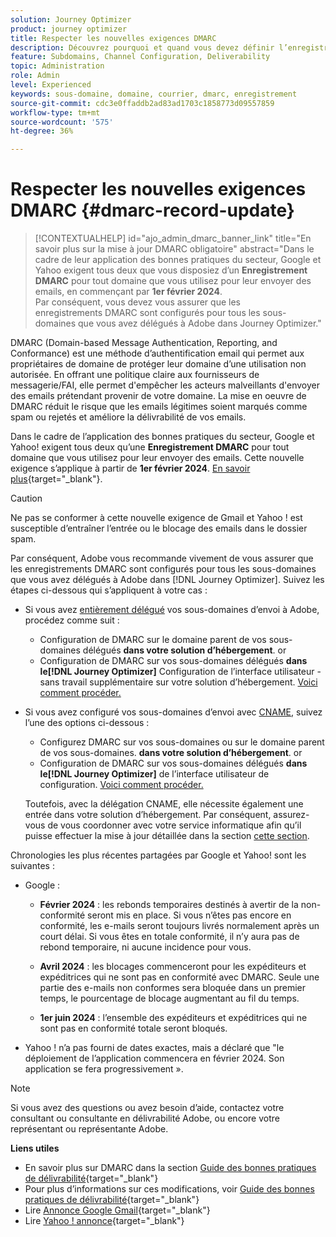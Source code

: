 ```yaml
---
solution: Journey Optimizer
product: journey optimizer
title: Respecter les nouvelles exigences DMARC
description: Découvrez pourquoi et quand vous devez définir l’enregistrement DMARC dans Journey Optimizer.
feature: Subdomains, Channel Configuration, Deliverability
topic: Administration
role: Admin
level: Experienced
keywords: sous-domaine, domaine, courrier, dmarc, enregistrement
source-git-commit: cdc3e0ffaddb2ad83ad1703c1858773d09557859
workflow-type: tm+mt
source-wordcount: '575'
ht-degree: 36%

---
```


# Respecter les nouvelles exigences DMARC {#dmarc-record-update}

>[!CONTEXTUALHELP]
>id="ajo_admin_dmarc_banner_link"
>title="En savoir plus sur la mise à jour DMARC obligatoire"
>abstract="Dans le cadre de leur application des bonnes pratiques du secteur, Google et Yahoo exigent tous deux que vous disposiez d’un **Enregistrement DMARC** pour tout domaine que vous utilisez pour leur envoyer des emails, en commençant par **1er février 2024**.<br>Par conséquent, vous devez vous assurer que les enregistrements DMARC sont configurés pour tous les sous-domaines que vous avez délégués à Adobe dans Journey Optimizer."

DMARC (Domain-based Message Authentication, Reporting, and Conformance) est une méthode d’authentification email qui permet aux propriétaires de domaine de protéger leur domaine d’une utilisation non autorisée. En offrant une politique claire aux fournisseurs de messagerie/FAI, elle permet d&#39;empêcher les acteurs malveillants d&#39;envoyer des emails prétendant provenir de votre domaine. La mise en oeuvre de DMARC réduit le risque que les emails légitimes soient marqués comme spam ou rejetés et améliore la délivrabilité de vos emails.

Dans le cadre de l’application des bonnes pratiques du secteur, Google et Yahoo! exigent tous deux qu’une **Enregistrement DMARC** pour tout domaine que vous utilisez pour leur envoyer des emails. Cette nouvelle exigence s’applique à partir de **1er février 2024**. [En savoir plus](https://experienceleague.adobe.com/docs/deliverability-learn/deliverability-best-practice-guide/additional-resources/guidance-around-changes-to-google-and-yahoo.html#dmarc){target="_blank"}.

>[!CAUTION]
>
>Ne pas se conformer à cette nouvelle exigence de Gmail et Yahoo ! est susceptible d’entraîner l’entrée ou le blocage des emails dans le dossier spam.

Par conséquent, Adobe vous recommande vivement de vous assurer que les enregistrements DMARC sont configurés pour tous les sous-domaines que vous avez délégués à Adobe dans [!DNL Journey Optimizer]. Suivez les étapes ci-dessous qui s’appliquent à votre cas :

* Si vous avez [entièrement délégué](delegate-subdomain.md#full-subdomain-delegation) vos sous-domaines d’envoi à Adobe, procédez comme suit :

   * Configuration de DMARC sur le domaine parent de vos sous-domaines délégués **dans votre solution d’hébergement**.
or
   * Configuration de DMARC sur vos sous-domaines délégués **dans le[!DNL Journey Optimizer]** Configuration de l’interface utilisateur - sans travail supplémentaire sur votre solution d’hébergement. [Voici comment procéder.](dmarc-record.md#implement-dmarc)

* Si vous avez configuré vos sous-domaines d’envoi avec [CNAME](delegate-subdomain.md#cname-subdomain-delegation), suivez l’une des options ci-dessous :

   * Configurez DMARC sur vos sous-domaines ou sur le domaine parent de vos sous-domaines. **dans votre solution d’hébergement**.
or
   * Configuration de DMARC sur vos sous-domaines délégués **dans le[!DNL Journey Optimizer]** de l’interface utilisateur de configuration. [Voici comment procéder.](dmarc-record.md#implement-dmarc)

  Toutefois, avec la délégation CNAME, elle nécessite également une entrée dans votre solution d’hébergement. Par conséquent, assurez-vous de vous coordonner avec votre service informatique afin qu’il puisse effectuer la mise à jour détaillée dans la section [cette section](dmarc-record.md#implement-dmarc).


Chronologies les plus récentes partagées par Google et Yahoo! sont les suivantes :

* Google :

   * **Février 2024** : les rebonds temporaires destinés à avertir de la non-conformité seront mis en place. Si vous n’êtes pas encore en conformité, les e-mails seront toujours livrés normalement après un court délai. Si vous êtes en totale conformité, il n’y aura pas de rebond temporaire, ni aucune incidence pour vous.

   * **Avril 2024** : les blocages commenceront pour les expéditeurs et expéditrices qui ne sont pas en conformité avec DMARC. Seule une partie des e-mails non conformes sera bloquée dans un premier temps, le pourcentage de blocage augmentant au fil du temps.

   * **1er juin 2024** : l’ensemble des expéditeurs et expéditrices qui ne sont pas en conformité totale seront bloqués.

* Yahoo ! n’a pas fourni de dates exactes, mais a déclaré que &quot;le déploiement de l’application commencera en février 2024. Son application se fera progressivement ».

>[!NOTE]
>
>Si vous avez des questions ou avez besoin d’aide, contactez votre consultant ou consultante en délivrabilité Adobe, ou encore votre représentant ou représentante Adobe.

**Liens utiles**

* En savoir plus sur DMARC dans la section [Guide des bonnes pratiques de délivrabilité](https://experienceleague.adobe.com/docs/deliverability-learn/deliverability-best-practice-guide/additional-resources/technotes/implement-dmarc.html?lang=fr#about){target="_blank"}
* Pour plus d’informations sur ces modifications, voir [Guide des bonnes pratiques de délivrabilité](https://experienceleague.adobe.com/docs/deliverability-learn/deliverability-best-practice-guide/additional-resources/guidance-around-changes-to-google-and-yahoo.html){target="_blank"}
* Lire [Annonce Google Gmail](https://blog.google/products/gmail/gmail-security-authentication-spam-protection/){target="_blank"}
* Lire [Yahoo ! annonce](https://blog.postmaster.yahooinc.com/post/730172167494483968/more-secure-less-spam){target="_blank"}

